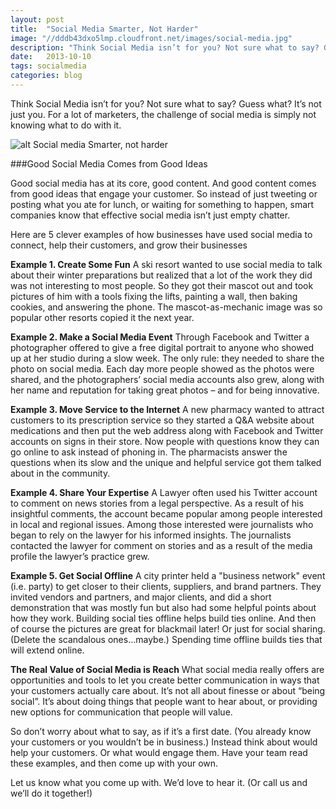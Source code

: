 ```yaml
---
layout: post
title:  "Social Media Smarter, Not Harder"
image: "//dddb43dxo5lmp.cloudfront.net/images/social-media.jpg"
description: "Think Social Media isn’t for you? Not sure what to say? Guess what? It’s not just you."
date:   2013-10-10
tags: socialmedia
categories: blog
---
```


Think Social Media isn’t for you?
Not sure what to say? 
Guess what?
It’s not just you. For a lot of marketers, the challenge of social media is simply not knowing what to do with it.<!--more--> 

![alt Social media Smarter, not harder](/images/social-media.jpg "Social Media Smarter, not harder")


###Good Social Media Comes from Good Ideas

Good social media has at its core, good content. 
And good content comes from good ideas that engage your customer. 
So instead of just tweeting or posting what you ate for lunch, or waiting for something to happen, smart companies know that effective social media isn’t just empty chatter.  

Here are 5 clever examples of how businesses have used social media to connect, help their customers, and grow their businesses

**Example 1. Create Some Fun**
A ski resort wanted to use social media to talk about their winter preparations but realized that a lot of the work they did was not interesting to most people. So they got their mascot out and took pictures of him with a tools fixing the lifts, painting a wall, then baking cookies, and answering the phone. The mascot-as-mechanic image was so popular other resorts copied it the next year.

**Example 2. Make a Social Media Event**
Through Facebook and Twitter a photographer offered to give a free digital portrait to anyone who showed up at her studio during a slow week. The only rule: they needed to share the photo on social media.  Each day more people showed as the photos were shared, and the photographers’ social media accounts also grew, along with her name and reputation for taking great photos – and for being innovative. 

**Example 3. Move Service to the Internet**
A new pharmacy wanted to attract customers to its prescription service so they started a Q&A website about medications and then put the web address along with Facebook and Twitter accounts on signs in their store. Now people with questions know they can go online to ask instead of phoning in. The pharmacists answer the questions when its slow and the unique and helpful service got them talked about in the community.

**Example 4. Share Your Expertise**
A Lawyer often used his Twitter account to comment on news stories from a legal perspective. As a result of his insightful comments, the account became popular among people interested in local and regional issues. Among those interested were journalists who began to rely on the lawyer for his informed insights. The journalists contacted the lawyer for comment on stories and as a result of the media profile the lawyer’s practice grew. 
 
**Example 5. Get Social Offline** 
A city printer held a "business network" event (i.e. party) to get closer to their clients, suppliers, and brand partners. They invited vendors and partners, and major clients, and did a short demonstration that was mostly fun but also had some helpful points about how they work. Building social ties offline helps build ties online. And then of course the pictures are great for blackmail later! Or just for social sharing. (Delete the scandalous ones…maybe.) Spending time offline builds ties that will extend online. 

**The Real Value of Social Media is Reach**
What social media really offers are opportunities and tools to let you create better communication in ways that your customers actually care about.  It’s not all about finesse or about “being social”.  It’s about doing things that people want to hear about, or providing new options for communication that people will value. 

So don’t worry about what to say, as if it’s a first date. (You already know your customers or you wouldn’t be in business.) Instead think about would help your customers. Or what would engage them. Have your team read these examples, and then come up with your own. 

Let us know what you come up with. We’d love to hear it.  (Or call us and we’ll do it together!)
